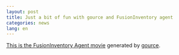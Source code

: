 ```yaml
---
layout: post
title: Just a bit of fun with gource and FusionInventory agent
categories: news
lang: en
---
```


[This is the FusionInventory Agent movie](http://www.dailymotion.com/video/xdejd6_gource-of-fusioninventory-agent_tech) generated by <a title="gource" href="http://code.google.com/p/gource/" target="_blank">gource</a>.
